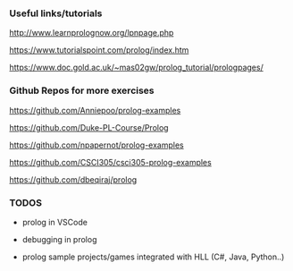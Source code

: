 ### Useful links/tutorials

http://www.learnprolognow.org/lpnpage.php

https://www.tutorialspoint.com/prolog/index.htm

https://www.doc.gold.ac.uk/~mas02gw/prolog_tutorial/prologpages/

### Github Repos for more exercises

https://github.com/Anniepoo/prolog-examples

https://github.com/Duke-PL-Course/Prolog

https://github.com/npapernot/prolog-examples

https://github.com/CSCI305/csci305-prolog-examples

https://github.com/dbeqiraj/prolog


### TODOS

- prolog in VSCode

- debugging in prolog

 - prolog sample projects/games integrated with HLL (C#, Java, Python..)